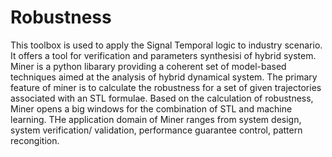 # Robustness
This toolbox is used to apply the Signal Temporal logic to industry scenario. It offers a tool for verification and parameters synthesisi of hybrid system. Miner is a python libarary providing a coherent set of model-based techniques aimed at the analysis of hybrid dynamical system. The primary feature of miner is to calculate the robustness for a set of given trajectories associated with an STL formulae. Based on the calculation of robustness, Miner opens a big windows for the combination of STL and machine learning. THe application domain of Miner ranges from system design, system verification/ validation, performance guarantee control, pattern recongition.
